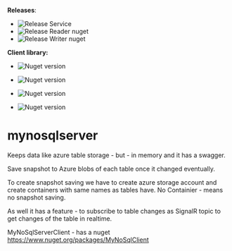 
**Releases**:
* ![Release Service](https://github.com/MyJetTools/MyNoSqlServer/workflows/Release%20Server/badge.svg)
* ![Release Reader nuget](https://github.com/MyJetTools/MyNoSqlServer/workflows/Release%20Reader%20nuget/badge.svg)
* ![Release Writer nuget](https://github.com/MyJetTools/MyNoSqlServer/workflows/Release%20Writer%20nuget/badge.svg)


**Client library:** 
* ![Nuget version](https://img.shields.io/nuget/v/MyNoSqlServer.DataReader?label=MyNoSqlServer.DataReader&style=social)
* ![Nuget version](https://img.shields.io/nuget/v/MyNoSqlServer.DataWriter?label=MyNoSqlServer.DataWriter&style=social)

* ![Nuget version](https://img.shields.io/nuget/v/MyNoSqlServer20.DataReader?label=MyNoSqlServer20.DataReader&style=social)
* ![Nuget version](https://img.shields.io/nuget/v/MyNoSqlServer20.DataWriter?label=MyNoSqlServer20.DataWriter&style=social)



# mynosqlserver



Keeps data like azure table storage - but - in memory and it has a swagger.

Save snapshot to Azure blobs of each table once it changed eventually.

To create snapshot saving we have to create azure storage account and create containers with same names as tables have. No Containier - means no snapshot saving.

As well it has a feature - to subscribe to table changes as SignalR topic to get changes of the table in realtime.


MyNoSqlServerClient - has a nuget https://www.nuget.org/packages/MyNoSqlClient
